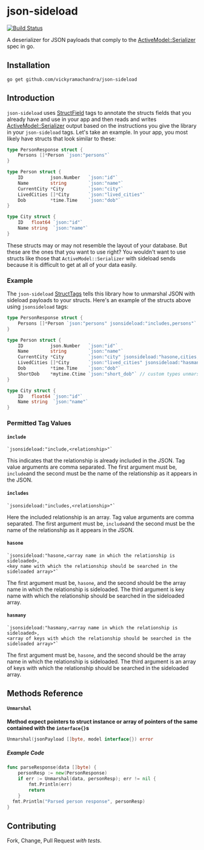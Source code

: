 # json-sideload

[![Build Status](https://travis-ci.com/vickyramachandra/json-sideload.svg?branch=master)](https://travis-ci.com/vickyramachandra/json-sideload)

A deserializer for JSON payloads that comply to the
[ActiveModel::Serializer](https://github.com/rails-api/active_model_serializers) spec in go.

## Installation

```
go get github.com/vickyramachandra/json-sideload
```

## Introduction

`json-sideload` uses [StructField](http://golang.org/pkg/reflect/#StructField)
tags to annotate the structs fields that you already have and use in
your app and then reads and writes [ActiveModel::Serializer](https://github.com/rails-api/active_model_serializers)
output based on the instructions you give the library in your `json-sideload`
tags.  Let's take an example.  In your app, you most likely have structs
that look similar to these:


```go
type PersonResponse struct {
	Persons []*Person `json:"persons"`
}

type Person struct {
	ID          json.Number   `json:"id"`
	Name        string        `json:"name"`
	CurrentCity *City         `json:"city"`
	LivedCities []*City       `json:"lived_cities"`
	Dob         *time.Time    `json:"dob"`
}

type City struct {
	ID   float64 `json:"id"`
	Name string  `json:"name"`
}
```

These structs may or may not resemble the layout of your database.  But
these are the ones that you want to use right?  You wouldn't want to use
structs like those that `ActiveModel::Serializer` with sideload sends because
it is difficult to get at all of your data easily.

### Example

The `json-sideload` [StructTags](http://golang.org/pkg/reflect/#StructTag)
tells this library how to unmarshal JSON with sideload payloads to your structs.
Here's an example of the structs above using `jsonsideload` tags:

```go
type PersonResponse struct {
	Persons []*Person `json:"persons" jsonsideload:"includes,persons"`
}

type Person struct {
	ID          json.Number   `json:"id"`
	Name        string        `json:"name"`
	CurrentCity *City         `json:"city" jsonsideload:"hasone,cities,current_city_id" json:"city"`
	LivedCities []*City       `json:"lived_cities" jsonsideload:"hasmany,cities,lived_city_ids"`
	Dob         *time.Time    `json:"dob"`
	ShortDob    *mytime.Ctime `json:"short_dob"` // custom types unmarshalling also works!
}

type City struct {
	ID   float64 `json:"id"`
	Name string  `json:"name"`
}
```

### Permitted Tag Values

#### `include`

```
`jsonsideload:"include,<relationship>"`
```

This indicates that the relationship is already included in the JSON.
Tag value arguments are comma separated.  The first argument must be,
`include`and the second must be the name of the relationship as it appears in the JSON.

#### `includes`

```
`jsonsideload:"includes,<relationship>"`
```

Here the included relationship is an array.
Tag value arguments are comma separated.  The first argument must be,
`include`and the second must be the name of the relationship as it appears in the JSON.

#### `hasone`

```
`jsonsideload:"hasone,<array name in which the relationship is sideloaded>,
<key name with which the relationship should be searched in the sideloaded array>"`
```

The first argument must be, `hasone`, and the second should be the array name 
in which the relationship is sideloaded. The third argument is 
key name with which the relationship should be searched in the sideloaded array.

#### `hasmany`

```
`jsonsideload:"hasmany,<array name in which the relationship is sideloaded>,
<array of keys with which the relationship should be searched in the sideloaded array>"`
```

The first argument must be, `hasone`, and the second should be the array name 
in which the relationship is sideloaded. The third argument is 
an array of keys with which the relationship should be searched in the sideloaded array.

## Methods Reference

#### `Unmarshal`

**Method expect pointers to struct instance or array of pointers of the same 
contained with the `interface{}`s**

```go
Unmarshal(jsonPayload []byte, model interface{}) error
```
##### Example Code

```go
func parseResponse(data []byte) {
	personResp := new(PersonResponse)
	if err := Unmarshal(data, personResp); err != nil {
		fmt.Println(err)
		return
	}
  fmt.Println("Parsed person response", personResp)
}
```

## Contributing

Fork, Change, Pull Request *with tests*.
